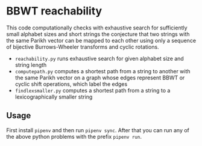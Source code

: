 # BBWT reachability

This code computationally checks with exhaustive search for sufficiently small alphabet sizes and short strings the conjecture that two strings with the same Parikh vector can be mapped to each other using only a sequence of bijective Burrows-Wheeler transforms and cyclic rotations.

- `reachability.py` runs exhaustive search for given alphabet size and string length
- `computepath.py` computes a shortest path from a string to another with the same Parikh vector on a graph whose edges represent BBWT or cyclic shift operations, which label the edges
- `findlexsmaller.py` computes a shortest path from a string to a lexicographically smaller string

## Usage

First install `pipenv` and then run `pipenv sync`. After that you can run any of the above python problems with the prefix `pipenv run`.
